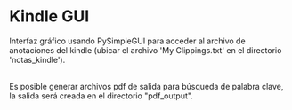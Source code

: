 <h1>Kindle GUI</h1>
Interfaz gráfico usando PySimpleGUI para acceder al archivo de anotaciones del kindle (ubicar el archivo 'My Clippings.txt' en el directorio 'notas_kindle').<br><br>

Es posible generar archivos pdf de salida para búsqueda de palabra clave, la salida será creada en el directorio "pdf_output".
